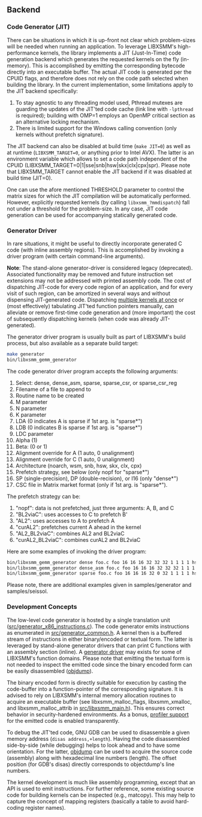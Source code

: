 ## Backend

### Code Generator (JIT)

There can be situations in which it is up-front not clear which problem-sizes will be needed when running an application. To leverage LIBXSMM's high-performance kernels, the library implements a JIT (Just-In-Time) code generation backend which generates the requested kernels on the fly (in-memory). This is accomplished by emitting the corresponding bytecode directly into an executable buffer. The actual JIT code is generated per the CPUID flags, and therefore does not rely on the code path selected when building the library. In the current implementation, some limitations apply to the JIT backend specifically:

1. To stay agnostic to any threading model used, Pthread mutexes are guarding the updates of the JIT'ted code cache (link line with `-lpthread` is required); building with OMP=1 employs an OpenMP critical section as an alternative locking mechanism.
2. There is limited support for the Windows calling convention (only kernels without prefetch signature).

The JIT backend can also be disabled at build time (`make JIT=0`) as well as at runtime (`LIBXSMM_TARGET=0`, or anything prior to <span>Intel&#160;AVX</span>). The latter is an environment variable which allows to set a code path independent of the CPUID (<span>LIBXSMM_TARGET=0&#124;1&#124;sse&#124;snb&#124;hsw&#124;skx&#124;clx&#124;cpx&#124;spr</span>). Please note that LIBXSMM_TARGET cannot enable the JIT backend if it was disabled at build time (JIT=0).

One can use the afore mentioned THRESHOLD parameter to control the matrix sizes for which the JIT compilation will be automatically performed. However, explicitly requested kernels (by calling `libxsmm_?mmdispatch`) fall not under a threshold for the problem-size. In any case, JIT code generation can be used for accompanying statically generated code.

### Generator Driver

In rare situations, it might be useful to directly incorporate generated C code (with inline assembly regions). This is accomplished by invoking a driver program (with certain command-line arguments).

**Note**: The stand-alone generator-driver is considered legacy (deprecated). Associated functionality may be removed and future instruction set extensions may not be addressed with printed assembly code. The cost of dispatching JIT-code for every code region of an application, and for every visit of such region, can be amortized in several ways and without dispensing JIT-generated code. Dispatching [multiple kernels at once](libxsmm_aux.md#user-data-dispatch) or (most effectively) tabulating JIT'ted function pointers manually, can alleviate or remove first-time code generation and (more important) the cost of subsequently dispatching kernels (when code was already JIT-generated).

The generator driver program is usually built as part of LIBXSMM's build process, but also available as a separate build target:

```bash
make generator
bin/libxsmm_gemm_generator
```

The code generator driver program accepts the following arguments:

1. Select: dense, dense_asm, sparse, sparse_csr, or sparse_csr_reg
2. Filename of a file to append to
3. Routine name to be created
4. M parameter
5. N parameter
6. K parameter
7. LDA (0 indicates A is sparse if 1st arg. is "sparse*")
8. LDB (0 indicates B is sparse if 1st arg. is "sparse*")
9. LDC parameter
10. Alpha (1)
11. Beta: (0 or 1)
12. Alignment override for A (1 auto, 0 unalignment)
13. Alignment override for C (1 auto, 0 unalignment)
14. Architecture (noarch, wsm, snb, hsw, skx, clx, cpx)
15. Prefetch strategy, see below (only nopf for "sparse*")
16. SP (single-precision), DP (double-recision), or I16 (only "dense*")
17. CSC file in Matrix market format (only if 1st arg. is "sparse*").

<a name="prefetch-strategy"></a>The prefetch strategy can be:

1. "nopf": data is not prefetched, just three arguments: A, B, and C
2. "BL2viaC": uses accesses to C to prefetch B'
3. "AL2": uses accesses to A to prefetch A
4. "curAL2": prefetches current A ahead in the kernel
5. "AL2_BL2viaC": combines AL2 and BL2viaC
6. "curAL2_BL2viaC": combines curAL2 and BL2viaC

Here are some examples of invoking the driver program:

```bash
bin/libxsmm_gemm_generator dense foo.c foo 16 16 16 32 32 32 1 1 1 1 hsw nopf DP
bin/libxsmm_gemm_generator dense_asm foo.c foo 16 16 16 32 32 32 1 1 1 1 knl AL2_BL2viaC DP
bin/libxsmm_gemm_generator sparse foo.c foo 16 16 16 32 0 32 1 1 1 1 hsw nopf DP bar.csc
```

Please note, there are additional examples given in samples/generator and samples/seissol.

### Development Concepts

The low-level code generator is hosted by a single translation unit ([src/generator_x86_instructions.c](https://github.com/libxsmm/libxsmm/blob/main/src/generator_x86_instructions.h)). The code generator emits instructions as enumerated in [src/generator_common.h](https://github.com/libxsmm/libxsmm/blob/main/src/generator_common.h). A kernel then is a buffered stream of instructions in either binary/encoded or textual form. The latter is leveraged by stand-alone generator drivers that can print <span>C&#160;functions</span> with an assembly section (inline). A [generator driver](#generator-driver) may exists for some of LIBXSMM's function domains. Please note that emitting the textual form is not needed to inspect the emitted code since the binary encoded form can be easily disassembled ([objdump](index.md#objdump)).

The binary encoded form is directly suitable for execution by casting the code-buffer into a function-pointer of the corresponding signature. It is advised to rely on LIBXSMM's internal memory allocation routines to acquire an executable buffer (see libxsmm_malloc_flags, libxsmm_xmalloc, and libxsmm_malloc_attrib in [src/libxsmm_main.h](https://github.com/libxsmm/libxsmm/blob/main/src/libxsmm_main.h)). This ensures correct behavior in security-hardened environments. As a bonus, [profiler support](libxsmm_prof.md) for the emitted code is enabled transparently.

To debug the JIT'ted code, GNU GDB can be used to disassemble a given memory address (`disas address,+length`). Having the code disassembled side-by-side (while debugging) helps to look ahead and to have some orientation. For the latter, [objdump](index.md#objdump) can be used to acquire the source code (assembly) along with hexadecimal line numbers (length). The offset position (for GDB's disas) directly corresponds to objectdump's line numbers.

The kernel development is much like assembly programming, except that an API is used to emit instructions. For further reference, some existing source code for building kernels can be inspected (e.g., matcopy). This may help to capture the concept of mapping registers (basically a table to avoid hard-coding register names).

